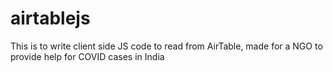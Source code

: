 # airtablejs
This is to write client side JS code to read from AirTable, made for a NGO to provide help for COVID cases in India
